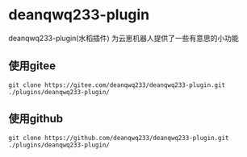 # deanqwq233-plugin

deanqwq233-plugin(水稻插件) 为云崽机器人提供了一些有意思的小功能


## 使用gitee

```
git clone https://gitee.com/deanqwq233/deanqwq233-plugin.git ./plugins/deanqwq233-plugin/
```

## 使用github

```
git clone https://github.com/deanqwq233/deanqwq233-plugin.git ./plugins/deanqwq233-plugin/
```
